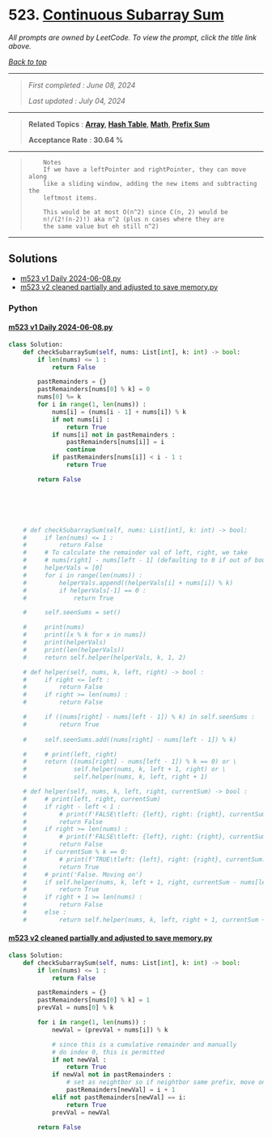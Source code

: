 # 523. [Continuous Subarray Sum](<https://leetcode.com/problems/continuous-subarray-sum>)

*All prompts are owned by LeetCode. To view the prompt, click the title link above.*

*[Back to top](<../README.md>)*

------

> *First completed : June 08, 2024*
>
> *Last updated : July 04, 2024*

------

> **Related Topics** : **[Array](<by_topic/Array.md>), [Hash Table](<by_topic/Hash Table.md>), [Math](<by_topic/Math.md>), [Prefix Sum](<by_topic/Prefix Sum.md>)**
>
> **Acceptance Rate** : **30.64 %**

------

> ``` 
>     Notes
>     If we have a leftPointer and rightPointer, they can move along
>     like a sliding window, adding the new items and subtracting the
>     leftmost items.
> 
>     This would be at most O(n^2) since C(n, 2) would be
>     n!/(2!(n-2)!) aka n^2 (plus n cases where they are 
>     the same value but eh still n^2)
> ```

------

## Solutions

- [m523 v1 Daily 2024-06-08.py](<../my-submissions/m523 v1 Daily 2024-06-08.py>)
- [m523 v2 cleaned partially and adjusted to save memory.py](<../my-submissions/m523 v2 cleaned partially and adjusted to save memory.py>)
### Python
#### [m523 v1 Daily 2024-06-08.py](<../my-submissions/m523 v1 Daily 2024-06-08.py>)
```Python
class Solution:
    def checkSubarraySum(self, nums: List[int], k: int) -> bool:
        if len(nums) <= 1 :
            return False

        pastRemainders = {}
        pastRemainders[nums[0] % k] = 0
        nums[0] %= k
        for i in range(1, len(nums)) :
            nums[i] = (nums[i - 1] + nums[i]) % k
            if not nums[i] :
                return True
            if nums[i] not in pastRemainders :
                pastRemainders[nums[i]] = i
                continue
            if pastRemainders[nums[i]] < i - 1 :
                return True

        return False





    
    # def checkSubarraySum(self, nums: List[int], k: int) -> bool:
    #     if len(nums) <= 1 :
    #         return False
    #     # To calculate the remainder val of left, right, we take
    #     # nums[right] - nums[left - 1] (defaulting to 0 if out of bounds) 
    #     helperVals = [0]
    #     for i in range(len(nums)) :
    #         helperVals.append((helperVals[i] + nums[i]) % k)
    #         if helperVals[-1] == 0 :
    #             return True

    #     self.seenSums = set()

    #     print(nums)
    #     print([x % k for x in nums])
    #     print(helperVals)
    #     print(len(helperVals))
    #     return self.helper(helperVals, k, 1, 2)

    # def helper(self, nums, k, left, right) -> bool :
    #     if right <= left :
    #         return False
    #     if right >= len(nums) :
    #         return False

    #     if ((nums[right] - nums[left - 1]) % k) in self.seenSums :
    #         return True
        
    #     self.seenSums.add((nums[right] - nums[left - 1]) % k)

    #     # print(left, right)
    #     return ((nums[right] - nums[left - 1]) % k == 0) or \
    #             self.helper(nums, k, left + 1, right) or \
    #             self.helper(nums, k, left, right + 1)        

    # def helper(self, nums, k, left, right, currentSum) -> bool :
    #     # print(left, right, currentSum)
    #     if right - left < 1 :
    #         # print(f'FALSE\tleft: {left}, right: {right}, currentSum: {currentSum}')
    #         return False
    #     if right >= len(nums) :
    #         # print(f'FALSE\tleft: {left}, right: {right}, currentSum: {currentSum}')
    #         return False
    #     if currentSum % k == 0:
    #         # print(f'TRUE\tleft: {left}, right: {right}, currentSum: {currentSum}')
    #         return True
    #     # print('False. Moving on')
    #     if self.helper(nums, k, left + 1, right, currentSum - nums[left]) :
    #         return True
    #     if right + 1 >= len(nums) :
    #         return False
    #     else :
    #         return self.helper(nums, k, left, right + 1, currentSum + nums[right + 1])
```

#### [m523 v2 cleaned partially and adjusted to save memory.py](<../my-submissions/m523 v2 cleaned partially and adjusted to save memory.py>)
```Python
class Solution:
    def checkSubarraySum(self, nums: List[int], k: int) -> bool:
        if len(nums) <= 1 :
            return False

        pastRemainders = {}
        pastRemainders[nums[0] % k] = 1
        prevVal = nums[0] % k

        for i in range(1, len(nums)) :
            newVal = (prevVal + nums[i]) % k

            # since this is a cumulative remainder and manually 
            # do index 0, this is permitted
            if not newVal : 
                return True
            if newVal not in pastRemainders :
                # set as neightbor so if neightbor same prefix, move on
                pastRemainders[newVal] = i + 1
            elif not pastRemainders[newVal] == i:
                return True
            prevVal = newVal

        return False

```

